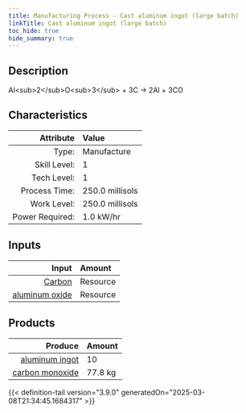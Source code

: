 ```yaml
---
title: Manufacturing Process - Cast aluminum ingot (large batch)
linkTitle: Cast aluminum ingot (large batch)
toc_hide: true
hide_summary: true
---
```

<!-- This is generated by the MarsSim HelpGenertor, do not edit. -->

## Description
Al&lt;sub&gt;2&lt;/sub&gt;O&lt;sub&gt;3&lt;/sub&gt; + 3C -&gt; 2Al + 3CO

## Characteristics

| Attribute      | Value |
|--------:|:------|
|Type:|Manufacture|
|Skill Level:|1|
|Tech Level:|1|
|Process Time:|250.0 millisols|
|Work Level:|250.0 millisols|
|Power Required:|1.0 kW/hr|

## Inputs

| Input      | Amount |
|--------:|:------|
|[Carbon](/docs/definitions/resource/carbon)|Resource|33.3 kg|
|[aluminum oxide](/docs/definitions/resource/aluminum-oxide)|Resource|94.4 kg|

## Products


| Produce      | Amount |
|--------:|:------|
|[aluminum ingot](/docs/definitions/part/aluminum-ingot)|10|
|[carbon monoxide](/docs/definitions/resource/carbon-monoxide)|77.8 kg|



{{< definition-tail version="3.9.0" generatedOn="2025-03-08T21:34:45.1684317" >}}



